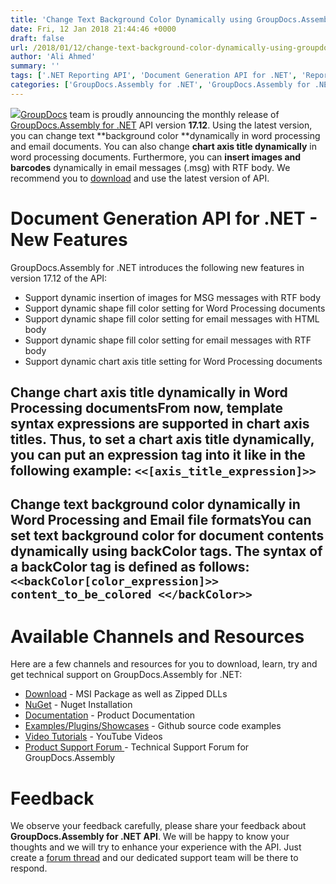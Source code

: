 ```yaml
---
title: 'Change Text Background Color Dynamically using GroupDocs.Assembly for .NET 17.12'
date: Fri, 12 Jan 2018 21:44:46 +0000
draft: false
url: /2018/01/12/change-text-background-color-dynamically-using-groupdocs.assembly-for-.net-17.12/
author: 'Ali Ahmed'
summary: ''
tags: ['.NET Reporting API', 'Document Generation API for .NET', 'Reporting API for .NET']
categories: ['GroupDocs.Assembly for .NET', 'GroupDocs.Assembly for .NET Releases', 'GroupDocs.Assembly Product Family']
---
```


![](http://blog.groupdocs.com/wp-content/uploads/sites/4/2017/04/groupdocs-assembly-net.png)[GroupDocs](https://www.groupdocs.com/) team is proudly announcing the monthly release of [GroupDocs.Assembly for .NET](https://products.groupdocs.com/assembly/net) API version **17.12**. Using the latest version, you can change text **background color **dynamically in word processing and email documents. You can also change **chart axis title dynamically** in word processing documents. Furthermore, you can **insert images and barcodes** dynamically in email messages (.msg) with RTF body. We recommend you to [download](https://downloads.groupdocs.com/assembly/net) and use the latest version of API.

# Document Generation API for .NET - New Features

GroupDocs.Assembly for .NET introduces the following new features in version 17.12 of the API:

*   Support dynamic insertion of images for MSG messages with RTF body
*   Support dynamic shape fill color setting for Word Processing documents
*   Support dynamic shape fill color setting for email messages with HTML body
*   Support dynamic shape fill color setting for email messages with RTF body
*   Support dynamic chart axis title setting for Word Processing documents

## Change chart axis title dynamically in Word Processing documentsFrom now, template syntax expressions are supported in chart axis titles. Thus, to set a chart axis title dynamically, you can put an expression tag into it like in the following example: `<<[axis_title_expression]>>`

## Change text background color dynamically in Word Processing and Email file formatsYou can set text background color for document contents dynamically using backColor tags. The syntax of a backColor tag is defined as follows: `<<backColor[color_expression]>> content_to_be_colored <</backColor>>`

# Available Channels and Resources

Here are a few channels and resources for you to download, learn, try and get technical support on GroupDocs.Assembly for .NET:

*   [Download](https://downloads.groupdocs.com/assembly/net "GroupDocs.Assembly for .NET Downloads") - MSI Package as well as Zipped DLLs
*   [NuGet](https://www.nuget.org/packages/GroupDocs.Assembly/17.12.0 "Document Generation for .NET NuGet") - Nuget Installation
*   [Documentation](https://docs.groupdocs.com/display/assemblynet/Getting+Started "GroupDocs.Assembly for .NET Documentation") - Product Documentation
*   [Examples/Plugins/Showcases](https://github.com/groupdocsassembly/GroupDocs_Assembly_NET "Document Generation for .NET examples and showcases") - Github source code examples
*   [Video Tutorials](https://www.youtube.com/watch?v=7FfYiii_PcM&list=PL25CTxMCj5vOzsaE9Rwjwd4-OwvdaWmJ8 ".NET document generation API video tutorials") - YouTube Videos
*   [Product Support Forum ](https://forum.groupdocs.com/c/assembly "GroupDocs.Assembly for .NET Support forum")\- Technical Support Forum for GroupDocs.Assembly

# Feedback

We observe your feedback carefully, please share your feedback about **GroupDocs.Assembly for .NET API**. We will be happy to know your thoughts and we will try to enhance your experience with the API. Just create a [forum thread](https://forum.groupdocs.com/c/assembly "Technical Support Forum") and our dedicated support team will be there to respond.




